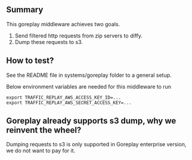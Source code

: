 ## Summary
This goreplay middleware achieves two goals.
1. Send filtered http requests from zip servers to diffy.
2. Dump these requests to s3.


## How to test?
See the README file in systems/goreplay folder to a general setup.

Below environment variables are needed for this middleware to run
```
export TRAFFIC_REPLAY_AWS_ACCESS_KEY_ID=...
export TRAFFIC_REPLAY_AWS_SECRET_ACCESS_KEY=...
```

## Goreplay already supports s3 dump, why we reinvent the wheel?
Dumping requests to s3 is only supported in Goreplay enterprise version, we do 
not want to pay for it.